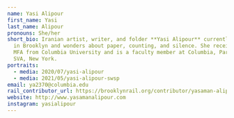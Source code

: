 ```yaml
---
name: Yasi Alipour
first_name: Yasi
last_name: Alipour
pronouns: She/her
short_bio: Iranian artist, writer, and folder **Yasi Alipour** currently lives
  in Brooklyn and wonders about paper, counting, and silence. She received her
  MFA from Columbia University and is a faculty member at Columbia, Parsons and
  SVA, New York.
portraits:
  - media: 2020/07/yasi-alipour
  - media: 2021/05/yasi-alipour-swsp
email: ya2370@columbia.edu
rail_contributor_url: https://brooklynrail.org/contributor/yasaman-alipour
website: http://www.yasamanalipour.com
instagram: yasialipour
---
```

